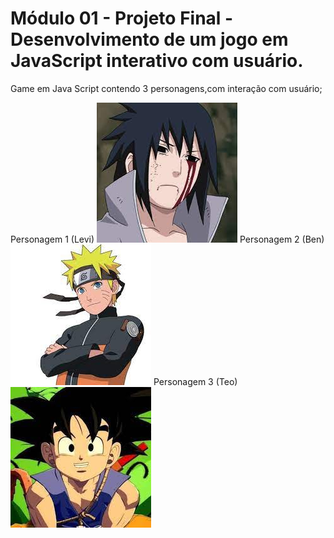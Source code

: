 # Módulo 01 - Projeto Final - Desenvolvimento de um jogo em JavaScript interativo com usuário.

Game em Java Script contendo 3 personagens,com interação com usuário;



Personagem 1 (Levi)
<img src="./assets/Soldado.jfif">
Personagem 2 (Ben)
<img src="./assets/Soldado1.jfif">
Personagem 3 (Teo)
<img src="./assets/Soldado2.jfif">